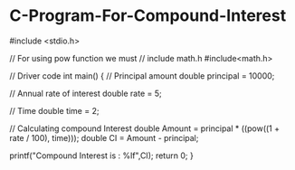 # C-Program-For-Compound-Interest
#include <stdio.h>

// For using pow function we must 
// include math.h
#include<math.h> 

// Driver code
int main() 
{
  // Principal amount
  double principal = 10000; 

  // Annual rate of interest
  double rate = 5; 

  // Time
  double time = 2; 

  // Calculating compound Interest
  double Amount = principal * 
                  ((pow((1 + rate / 100), 
                    time)));
  double CI = Amount - principal;
 
  printf("Compound Interest is : %lf",CI);
  return 0;
}
